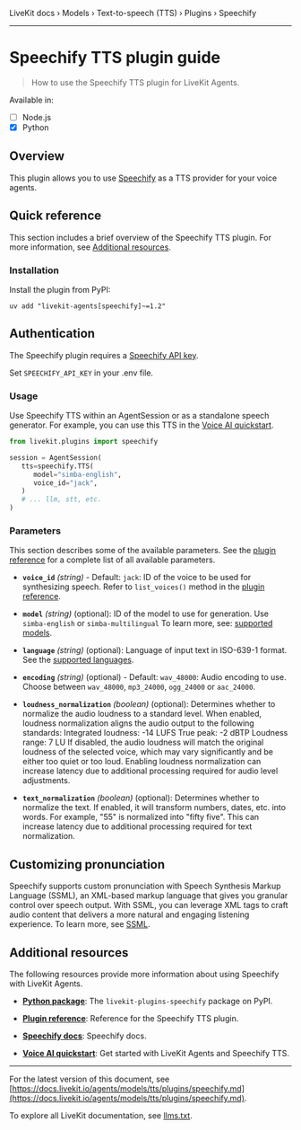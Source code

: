 LiveKit docs › Models › Text-to-speech (TTS) › Plugins › Speechify

---

# Speechify TTS plugin guide

> How to use the Speechify TTS plugin for LiveKit Agents.

Available in:
- [ ] Node.js
- [x] Python

## Overview

This plugin allows you to use [Speechify](https://speechify.com) as a TTS provider for your voice agents.

## Quick reference

This section includes a brief overview of the Speechify TTS plugin. For more information, see [Additional resources](#additional-resources).

### Installation

Install the plugin from PyPI:

```shell
uv add "livekit-agents[speechify]~=1.2"

```

## Authentication

The Speechify plugin requires a [Speechify API key](https://console.sws.speechify.com).

Set `SPEECHIFY_API_KEY` in your .env file.

### Usage

Use Speechify TTS within an AgentSession or as a standalone speech generator. For example, you can use this TTS in the [Voice AI quickstart](https://docs.livekit.io/agents/start/voice-ai.md).

```python
from livekit.plugins import speechify

session = AgentSession(
   tts=speechify.TTS(
      model="simba-english",
      voice_id="jack",
   )
   # ... llm, stt, etc.
)

```

### Parameters

This section describes some of the available parameters. See the [plugin reference](https://docs.livekit.io/reference/python/v1/livekit/plugins/speechify/index.html.md#livekit.plugins.speechify.TTS) for a complete list of all available parameters.

- **`voice_id`** _(string)_ - Default: `jack`: ID of the voice to be used for synthesizing speech. Refer to `list_voices()` method in the [plugin reference](https://docs.livekit.io/reference/python/v1/livekit/plugins/speechify/index.html.md#livekit.plugins.speechify.TTS.list_voices).

- **`model`** _(string)_ (optional): ID of the model to use for generation. Use `simba-english` or `simba-multilingual` To learn more, see: [supported models](https://docs.sws.speechify.com/v1/docs/get-started/models).

- **`language`** _(string)_ (optional): Language of input text in ISO-639-1 format. See the [supported languages](https://docs.sws.speechify.com/v1/docs/features/language-support).

- **`encoding`** _(string)_ (optional) - Default: `wav_48000`: Audio encoding to use. Choose between `wav_48000`, `mp3_24000`, `ogg_24000` or `aac_24000`.

- **`loudness_normalization`** _(boolean)_ (optional): Determines whether to normalize the audio loudness to a standard level. When enabled, loudness normalization aligns the audio output to the following standards: Integrated loudness: -14 LUFS True peak: -2 dBTP Loudness range: 7 LU If disabled, the audio loudness will match the original loudness of the selected voice, which may vary significantly and be either too quiet or too loud. Enabling loudness normalization can increase latency due to additional processing required for audio level adjustments.

- **`text_normalization`** _(boolean)_ (optional): Determines whether to normalize the text. If enabled, it will transform numbers, dates, etc. into words. For example, "55" is normalized into "fifty five". This can increase latency due to additional processing required for text normalization.

## Customizing pronunciation

Speechify supports custom pronunciation with Speech Synthesis Markup Language (SSML), an XML-based markup language that gives you granular control over speech output. With SSML, you can leverage XML tags to craft audio content that delivers a more natural and engaging listening experience. To learn more, see [SSML](https://docs.sws.speechify.com/v1/docs/features/ssml).

## Additional resources

The following resources provide more information about using Speechify with LiveKit Agents.

- **[Python package](https://pypi.org/project/livekit-plugins-speechify/)**: The `livekit-plugins-speechify` package on PyPI.

- **[Plugin reference](https://docs.livekit.io/reference/python/v1/livekit/plugins/speechify/index.html.md#livekit.plugins.speechify.TTS)**: Reference for the Speechify TTS plugin.

- **[Speechify docs](https://docs.sws.speechify.com/v1/docs)**: Speechify docs.

- **[Voice AI quickstart](https://docs.livekit.io/agents/start/voice-ai.md)**: Get started with LiveKit Agents and Speechify TTS.

---


For the latest version of this document, see [https://docs.livekit.io/agents/models/tts/plugins/speechify.md](https://docs.livekit.io/agents/models/tts/plugins/speechify.md).

To explore all LiveKit documentation, see [llms.txt](https://docs.livekit.io/llms.txt).